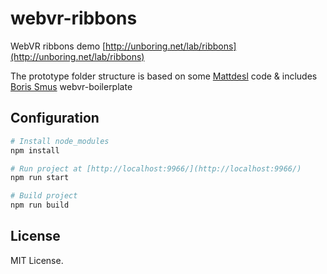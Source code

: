 # webvr-ribbons
WebVR ribbons demo [http://unboring.net/lab/ribbons](http://unboring.net/lab/ribbons)


The prototype folder structure is based on some [Mattdesl](https://twitter.com/mattdesl) code & includes [Boris Smus](https://twitter.com/borismus) webvr-boilerplate

## Configuration

```sh
# Install node_modules
npm install

# Run project at [http://localhost:9966/](http://localhost:9966/)
npm run start

# Build project
npm run build
```

## License
MIT License.